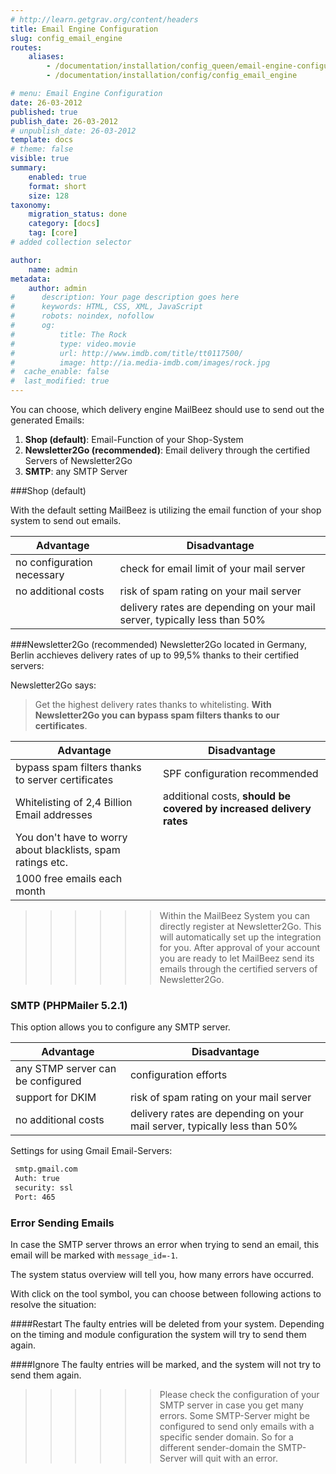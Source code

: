 ```yaml
---
# http://learn.getgrav.org/content/headers
title: Email Engine Configuration
slug: config_email_engine
routes:
    aliases:
        - /documentation/installation/config_queen/email-engine-configuration
        - /documentation/installation/config/config_email_engine

# menu: Email Engine Configuration
date: 26-03-2012
published: true
publish_date: 26-03-2012
# unpublish_date: 26-03-2012
template: docs
# theme: false
visible: true
summary:
    enabled: true
    format: short
    size: 128
taxonomy:
    migration_status: done
    category: [docs]
    tag: [core]
# added collection selector

author:
    name: admin
metadata:
    author: admin
#      description: Your page description goes here
#      keywords: HTML, CSS, XML, JavaScript
#      robots: noindex, nofollow
#      og:
#          title: The Rock
#          type: video.movie
#          url: http://www.imdb.com/title/tt0117500/
#          image: http://ia.media-imdb.com/images/rock.jpg
#  cache_enable: false
#  last_modified: true
---
```



You can choose, which delivery engine MailBeez should use to send out the generated Emails:


1. **Shop (default)**: Email-Function of your Shop-System
1. **Newsletter2Go (recommended)**: Email delivery through the certified Servers of Newsletter2Go
1. **SMTP**: any SMTP Server

###Shop (default)

With the default setting MailBeez is utilizing the email function of your shop system to send out emails.

| Advantage                              | Disadvantage 
|----------------------------------------|----------------------------------------------
| no configuration necessary             | check for email limit of your mail server     
| no additional costs                    | risk of spam rating on your mail server         
|                                        | delivery rates are depending on your mail server, typically less than 50%         



###Newsletter2Go (recommended)
Newsletter2Go located in Germany, Berlin acchieves delivery rates of up to 99,5% thanks to their certified servers:

Newsletter2Go says:

> Get the highest delivery rates thanks to whitelisting. **With Newsletter2Go you can bypass spam filters thanks to our certificates**.

 
| Advantage                                                   | Disadvantage 
|------------------------------------------------------------|----------------------------------------------
| bypass spam filters thanks to server certificates          | SPF configuration recommended
| Whitelisting of 2,4 Billion Email addresses                | additional costs, **should be covered by increased delivery rates**    
| You don't have to worry about blacklists, spam ratings etc. |  |
| 1000 free emails each month                               |  |


>>>>>> Within the MailBeez System you can directly register at Newsletter2Go. This will automatically set up the integration for you. After approval of your account you are ready to let MailBeez send its emails through the certified servers of Newsletter2Go.

### SMTP (PHPMailer 5.2.1)

This option allows you to configure any SMTP server.

| Advantage                                    | Disadvantage 
|---------------------------------------------|----------------------------------------------
| any STMP server can be configured           | configuration efforts
| support for  DKIM                      | risk of spam rating on your mail server    
| no additional costs                   | delivery rates are depending on your mail server, typically less than 50%  |



Settings for using Gmail Email-Servers:
```bash
 smtp.gmail.com  
 Auth: true  
 security: ssl  
 Port: 465
```




### Error Sending Emails <a id="error"></a>

In case the SMTP server throws an error when trying to send an email, this email will be marked with `message_id=-1`. 

The system status overview will tell you, how many errors have occurred.

With click on the tool symbol, you can choose between following actions to resolve the situation:


####Restart
The faulty entries will be deleted from your system. Depending on the timing and module configuration the system will try to send them again.

####Ignore
The faulty entries will be marked, and the system will not try to send them again.

>>>>>>Please check the configuration of your SMTP server in case you get many errors. Some SMTP-Server might be configured to send only emails with a specific sender domain. So for a different sender-domain the SMTP-Server will quit with an error.
